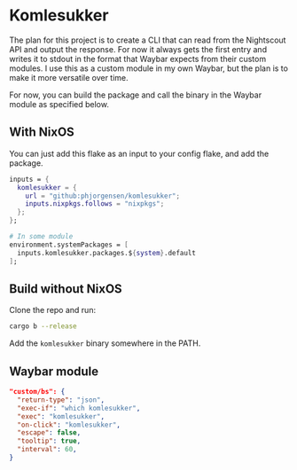# Komlesukker

The plan for this project is to create a CLI that can read from the Nightscout API and output the response. For now it always gets the first entry and writes it to stdout in the format that Waybar expects from their custom modules. I use this as a custom module in my own Waybar, but the plan is to make it more versatile over time.

For now, you can build the package and call the binary in the Waybar module as specified below.

## With NixOS

You can just add this flake as an input to your config flake, and add the package.

```nix
inputs = {
  komlesukker = {
    url = "github:phjorgensen/komlesukker";
    inputs.nixpkgs.follows = "nixpkgs";
  };
};

# In some module
environment.systemPackages = [
  inputs.komlesukker.packages.${system}.default
];
```

## Build without NixOS

Clone the repo and run:

```bash
cargo b --release
```

Add the `komlesukker` binary somewhere in the PATH.

## Waybar module

```json
"custom/bs": {
  "return-type": "json",
  "exec-if": "which komlesukker",
  "exec": "komlesukker",
  "on-click": "komlesukker",
  "escape": false,
  "tooltip": true,
  "interval": 60,
}
```
